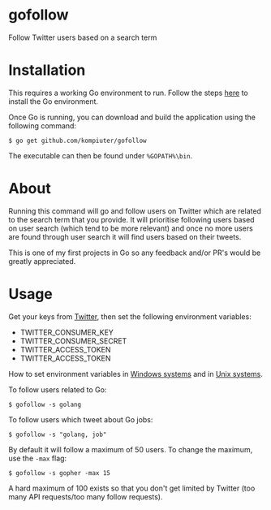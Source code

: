 # gofollow
Follow Twitter users based on a search term

# Installation
This requires a working Go environment to run. Follow the steps [here](http://golang.org/doc/install) to install the Go environment.

Once Go is running, you can download and build the application using the following command:

<code>$ go get github.com/kompiuter/gofollow</code>

The executable can then be found under
``%GOPATH%\bin``.

# About
Running this command will go and follow users on Twitter which are related to the search term that you provide. It will prioritise following users based on user search (which tend to be more relevant) and once no more users are found through user search it will find users based on their tweets.

This is one of my first projects in Go so any feedback and/or PR's would be greatly appreciated.

# Usage
Get your keys from [Twitter](https://apps.twitter.com/), then set the following environment variables:
- TWITTER_CONSUMER_KEY
- TWITTER_CONSUMER_SECRET
- TWITTER_ACCESS_TOKEN
- TWITTER_ACCESS_TOKEN

How to set environment variables in [Windows systems](http://ss64.com/nt/set.html) and in [Unix systems](http://www.cyberciti.biz/faq/set-environment-variable-unix/).



To follow users related to Go:

<code>$ gofollow -s golang</code>

To follow users which tweet about Go jobs:

<code>$ gofollow -s "golang, job"</code>

By default it will follow a maximum of 50 users. To change the maximum, use the ``-max`` flag:

<code>$ gofollow -s gopher -max 15</code>

A hard maximum of 100 exists so that you don't get limited by Twitter (too many API requests/too many follow requests).
